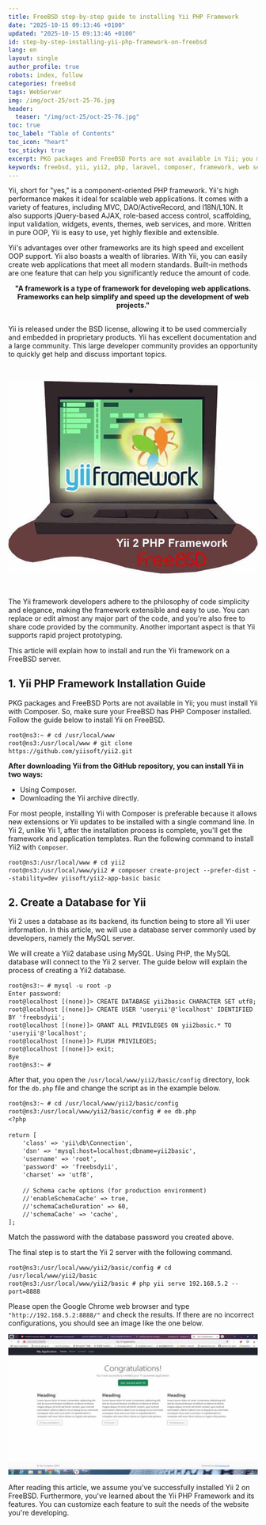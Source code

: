 ```yaml
---
title: FreeBSD step-by-step guide to installing Yii PHP Framework
date: "2025-10-15 09:13:46 +0100"
updated: "2025-10-15 09:13:46 +0100"
id: step-by-step-installing-yii-php-framework-on-freebsd
lang: en
layout: single
author_profile: true
robots: index, follow
categories: freebsd
tags: WebServer
img: /img/oct-25/oct-25-76.jpg
header: 
  teaser: "/img/oct-25/oct-25-76.jpg"
toc: true
toc_label: "Table of Contents"
toc_icon: "heart"
toc_sticky: true
excerpt: PKG packages and FreeBSD Ports are not available in Yii; you must install Yii with Composer. So, make sure your FreeBSD has PHP Composer installed. Follow the guide below to install Yii on FreeBSD.
keywords: freebsd, yii, yii2, php, laravel, composer, framework, web server, apache, nginx, installing
---
```


Yii, short for "yes," is a component-oriented PHP framework. Yii's high performance makes it ideal for scalable web applications. It comes with a variety of features, including MVC, DAO/ActiveRecord, and I18N/L10N. It also supports jQuery-based AJAX, role-based access control, scaffolding, input validation, widgets, events, themes, web services, and more. Written in pure OOP, Yii is easy to use, yet highly flexible and extensible.

Yii's advantages over other frameworks are its high speed and excellent OOP support. Yii also boasts a wealth of libraries. With Yii, you can easily create web applications that meet all modern standards. Built-in methods are one feature that can help you significantly reduce the amount of code.

<div align="center">
    <b>
"A framework is a type of framework for developing web applications. Frameworks can help simplify and speed up the development of web projects."
    </b>
</div>

<br/>

Yii is released under the BSD license, allowing it to be used commercially and embedded in proprietary products. Yii has excellent documentation and a large community. This large developer community provides an opportunity to quickly get help and discuss important topics.

<br/>

![How to install Yii PHP Framework on FreeBSD](/img/oct-25/oct-25-76.jpg)

<br/>


The Yii framework developers adhere to the philosophy of code simplicity and elegance, making the framework extensible and easy to use. You can replace or edit almost any major part of the code, and you're also free to share code provided by the community. Another important aspect is that Yii supports rapid project prototyping.

This article will explain how to install and run the Yii framework on a FreeBSD server.

## 1. Yii PHP Framework Installation Guide
PKG packages and FreeBSD Ports are not available in Yii; you must install Yii with Composer. So, make sure your FreeBSD has PHP Composer installed. Follow the guide below to install Yii on FreeBSD.

```
root@ns3:~ # cd /usr/local/www
root@ns3:/usr/local/www # git clone https://github.com/yiisoft/yii2.git
```

**After downloading Yii from the GitHub repository, you can install Yii in two ways:**
- Using Composer.
- Downloading the Yii archive directly.

For most people, installing Yii with Composer is preferable because it allows new extensions or Yii updates to be installed with a single command line. In Yii 2, unlike Yii 1, after the installation process is complete, you'll get the framework and application templates. Run the following command to install Yii2 with `Composer`.

```
root@ns3:/usr/local/www # cd yii2
root@ns3:/usr/local/www/yii2 # composer create-project --prefer-dist --stability=dev yiisoft/yii2-app-basic basic
```

## 2. Create a Database for Yii

Yii 2 uses a database as its backend, its function being to store all Yii user information. In this article, we will use a database server commonly used by developers, namely the MySQL server.

We will create a Yii2 database using MySQL. Using PHP, the MySQL database will connect to the Yii 2 server. The guide below will explain the process of creating a Yii2 database.


```
root@ns3:~ # mysql -u root -p
Enter password:
root@localhost [(none)]> CREATE DATABASE yii2basic CHARACTER SET utf8;
root@localhost [(none)]> CREATE USER 'useryii'@'localhost' IDENTIFIED BY 'freebsdyii';
root@localhost [(none)]> GRANT ALL PRIVILEGES ON yii2basic.* TO 'useryii'@'localhost';
root@localhost [(none)]> FLUSH PRIVILEGES;
root@localhost [(none)]> exit;
Bye
root@ns3:~ #
```

After that, you open the `/usr/local/www/yii2/basic/config` directory, look for the `db.php` file and change the script as in the example below.


```
root@ns3:~ # cd /usr/local/www/yii2/basic/config
root@ns3:/usr/local/www/yii2/basic/config # ee db.php
<?php

return [
    'class' => 'yii\db\Connection',
    'dsn' => 'mysql:host=localhost;dbname=yii2basic',
    'username' => 'root',
    'password' => 'freebsdyii',
    'charset' => 'utf8',

    // Schema cache options (for production environment)
    //'enableSchemaCache' => true,
    //'schemaCacheDuration' => 60,
    //'schemaCache' => 'cache',
];
```

Match the password with the database password you created above.

The final step is to start the Yii 2 server with the following command.


```
root@ns3:/usr/local/www/yii2/basic/config # cd /usr/local/www/yii2/basic
root@ns3:/usr/local/www/yii2/basic # php yii serve 192.168.5.2 --port=8888
```

Please open the Google Chrome web browser and type `"http://192.168.5.2:8888/"` and check the results. If there are no incorrect configurations, you should see an image like the one below.

![Yii PHP Framework Dashboard](https://raw.githubusercontent.com/unixwinbsd/unixbsdshell.github.io/refs/heads/main/img/oct-25-77.jpg)


After reading this article, we assume you've successfully installed Yii 2 on FreeBSD. Furthermore, you've learned about the Yii PHP Framework and its features. You can customize each feature to suit the needs of the website you're developing.
